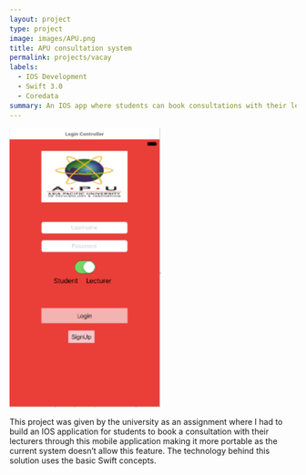 ```yaml
---
layout: project
type: project
image: images/APU.png
title: APU consultation system
permalink: projects/vacay
labels:
  - IOS Development
  - Swift 3.0
  - Coredata
summary: An IOS app where students can book consultations with their lecturers.
---
```


<div class="ui small rounded images">
  <img class="ui image" src="../images/APU.png">
</div>


This project was given by the university as an assignment where I had to build an IOS application for students to book a consultation with their lecturers through this mobile application making it more portable as the current system doesn’t allow this feature. The technology behind this solution uses the basic Swift concepts.  
